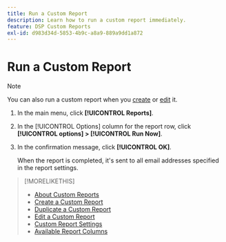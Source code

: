 ```yaml
---
title: Run a Custom Report
description: Learn how to run a custom report immediately.
feature: DSP Custom Reports
exl-id: d983d34d-5853-4b9c-a8a9-889a9dd1a872
---
```

# Run a Custom Report

>[!NOTE]
>
>You can also run a custom report when you [create](report-create.md) or [edit](report-edit.md) it.

1. In the main menu, click **[!UICONTROL Reports]**.

1. In the [!UICONTROL Options] column for the report row, click **[!UICONTROL options] > [!UICONTROL Run Now]**.

1. In the confirmation message, click **[!UICONTROL OK]**.

    When the report is completed, it's sent to all email addresses specified in the report settings.

>[!MORELIKETHIS]
>
>* [About Custom Reports](/help/dsp/reports/report-about.md)
>* [Create a Custom Report](/help/dsp/reports/report-create.md)
>* [Duplicate a Custom Report](/help/dsp/reports/report-copy.md)
>* [Edit a Custom Report](/help/dsp/reports/report-edit.md)
>* [Custom Report Settings](/help/dsp/reports/report-settings.md)
>* [Available Report Columns](/help/dsp/reports/report-columns.md)
